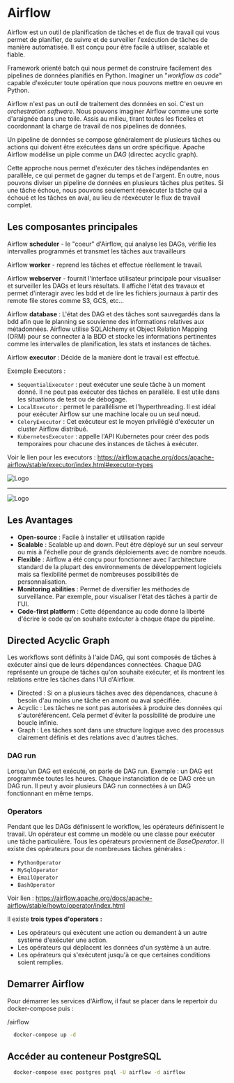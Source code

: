 
# Airflow

Airflow est un outil de planification de tâches et de flux de travail qui vous permet de planifier, 
de suivre et de surveiller l'exécution de tâches de manière automatisée. 
Il est conçu pour être facile à utiliser, scalable et fiable.

Framework orienté batch qui nous permet de construire facilement des pipelines de données planifiés en Python.
Imaginer un "*workflow as code*" capable d'exécuter toute opération que nous pouvons mettre en oeuvre en Python.

Airflow n'est pas un outil de traitement des données en soi. C'est un *orchestration software*. Nous pouvons imaginer Airflow 
comme une sorte d'araignée dans une toile. Assis au milieu, tirant toutes les ficelles et coordonnant la charge de travail 
de nos pipelines de données.

Un pipeline de données se compose généralement de plusieurs tâches ou actions qui doivent être exécutées dans un ordre spécifique. 
Apache Airflow modélise un piple comme un *DAG* (directec acyclic graph). 

Cette approche nous permet d'exécuter des tâches indépendantes en parallèle, ce qui permet de gagner du temps et de l'argent.
En outre, nous pouvons diviser un pipeline de données en plusieurs tâches plus petites. Si une tâche échoue, nous pouvons 
seulement réexécuter la tâche qui a échoué et les tâches en aval, au lieu de réexécuter le flux de travail complet.

## Les composantes principales

Airflow __scheduler__ - le "coeur" d'Airflow, qui analyse les DAGs, vérifie les intervalles programmés et transmet les tâches aux travailleurs

Airflow __worker__ - reprend les tâches et effectue réellement le travail.

Airflow __webserver__ - fournit l'interface utilisateur principale pour visualiser et surveiller les DAGs et leurs résultats. Il affiche l'état des travaux et 
permet d'interagir avec les bdd et de lire les fichiers journaux à partir des remote file stores comme S3, GCS, etc...

Airflow __database__ : L'état des DAG et des tâches sont sauvegardés dans la bdd afin que le planning se souvienne des informations relatives aux métadonnées. 
Airflow utilise SQLAlchemy et Object Relation Mapping (ORM) pour se connecter à la BDD et stocke les informations pertinentes comme les intervalles de planification, les stats et instances de tâches.

Airflow __executor__ : Décide de la manière dont le travail est effectué.

Exemple Executors : 
* `SequentialExecutor` : peut exécuter une seule tâche à un moment donné. Il ne peut pas exécuter des tâches en parallèle. Il est utile dans les situations de test ou de débogage.
* `LocalExecutor` : permet le parallélisme et l'hyperthreading. Il est idéal pour exécuter Airflow sur une machine locale ou un seul nœud.
* `CeleryExecutor` : Cet exécuteur est le moyen privilégié d'exécuter un cluster Airflow distribué.
* `KubernetesExecutor` : appelle l'API Kubernetes pour créer des pods temporaires pour chacune des instances de tâches à exécuter.

Voir le lien pour les executors : https://airflow.apache.org/docs/apache-airflow/stable/executor/index.html#executor-types



![Logo](https://miro.medium.com/max/4800/1*z3MNHDV9eTTLGikvucGEKw.webp)

----
![Logo](https://miro.medium.com/max/4800/1*nGt96_U37FzJdW8tCqBw0Q.webp)


## __Les Avantages__
* __Open-source__ : Facile à installer et utilisation rapide
* __Scalable__ : Scalable up and down. Peut être déployé sur un seul serveur ou mis à l'échelle pour de grands déploiements avec de nombre noeuds.
* __Flexible__ : Airflow a été conçu pour fonctionner avec l'architecture standard de la plupart des environnements de développement logiciels mais sa flexibilité permet de nombreuses possibilités de personnalisation.
* __Monitoring abilities__ : Permet de diversifier les méthodes de surveillance. Par exemple, pour visualiser l'état des tâches à partir de l'UI.
* __Code-first platform__ : Cette dépendance au code donne la liberté d'écrire le code qu'on souhaite exécuter à chaque étape du pipeline.

## __Directed Acyclic Graph__
Les workflows sont définits à l'aide DAG, qui sont composés de tâches à exécuter ainsi que de leurs dépendances connectées. Chaque DAG représente un groupe de tâches qu'on souhaite exécuter, et ils montrent les relations entre les tâches dans l'UI d'Airflow.

* Directed : Si on a plusieurs tâches avec des dépendances, chacune à besoin d'au moins une tâche en amont ou aval spécifiée.
* Acyclic : Les tâches ne sont pas autorisées à produire des données qui s'autoréférencent. Cela permet d'éviter la possibilité de produire une boucle infinie.
* Graph : Les tâches sont dans une structure logique avec des processus clairement définis et des relations avec d'autres tâches. 

### DAG run
Lorsqu'un DAG est exécuté, on parle de DAG run. 
Exemple : un DAG est programmée toutes les heures. Chaque instanciation de ce DAG crée un DAG run. Il peut y avoir plusieurs DAG run connectées à un DAG fonctionnant en même temps.

### Operators
Pendant que les DAGs définissent le workflow, les opérateurs définissent le travail. Un opérateur est comme un modèle ou une classe pour exécuter une tâche particulière. 
Tous les opérateurs proviennent de *BaseOperator*. Il existe des opérateurs pour de nombreuses tâches générales : 
* `PythonOperator`
* `MySqlOperator`
* `EmailOperator`
* `BashOperator`

Voir lien : https://airflow.apache.org/docs/apache-airflow/stable/howto/operator/index.html

Il existe __trois types d'operators :__

* Les opérateurs qui exécutent une action ou demandent à un autre système d'exécuter une action.
* Les opérateurs qui déplacent les données d'un système à un autre.
* Les opérateurs qui s'exécutent jusqu'à ce que certaines conditions soient remplies. 

## Demarrer Airflow

Pour démarrer les services d'Airflow, il faut se placer dans le repertoir du docker-compose puis : 

/airflow
```bash
  docker-compose up -d 
```

## Accéder au conteneur PostgreSQL 
```bash
  docker-compose exec postgres psql -U airflow -d airflow
```

